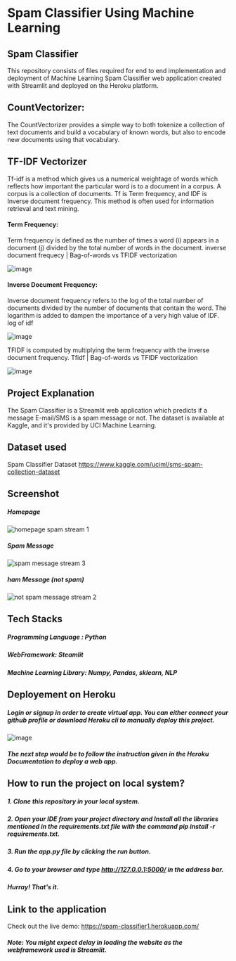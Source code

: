 # Spam Classifier Using Machine Learning
## Spam Classifier
This repository consists of files required for end to end implementation and deployment of Machine Learning Spam Classifier web application created with Streamlit and deployed on the Heroku platform.

## CountVectorizer:

The CountVectorizer provides a simple way to both tokenize a collection of text documents and build a vocabulary of known words, but also to encode new documents using that vocabulary.

## TF-IDF Vectorizer
Tf-idf is a method which gives us a numerical weightage of words which reflects how important the particular word is to a document in a corpus. A corpus is a collection of documents. Tf is Term frequency, and IDF is Inverse document frequency. This method is often used for information retrieval and text mining.

#### Term Frequency:

Term frequency is defined as the number of times a word (i) appears in a document (j) divided by the total number of words in the document.
inverse document frequecy | Bag-of-words vs TFIDF vectorization

![image](https://user-images.githubusercontent.com/93968656/141609082-c3dd68c0-5860-422d-a602-149d816cef66.png)


#### Inverse Document Frequency:

Inverse document frequency refers to the log of the total number of documents divided by the number of documents that contain the word. The logarithm is added to dampen the importance of a very high value of IDF.
log of idf

![image](https://user-images.githubusercontent.com/93968656/141609074-128b69bc-3e78-4b5c-b1e1-d57605c54350.png)


TFIDF is computed by multiplying the term frequency with the inverse document frequency.
Tfidf | Bag-of-words vs TFIDF vectorization

![image](https://user-images.githubusercontent.com/93968656/141609069-1054a80d-1c3b-4514-9bf5-f1c7a1165eb4.png)



## Project Explanation
The Spam Classifier is a Streamlit web application which predicts if a message E-mail/SMS is a spam message or not. The dataset is available at Kaggle, and it's provided by UCI Machine Learning.

## Dataset used
Spam Classifier Dataset https://www.kaggle.com/uciml/sms-spam-collection-dataset

## Screenshot
##### Homepage
![homepage spam stream 1](https://user-images.githubusercontent.com/93968656/141608695-51413ac1-98d4-48c4-8b02-369789bd0fd7.png)

##### Spam Message
![spam message stream 3](https://user-images.githubusercontent.com/93968656/141608710-ba1bb844-66bb-49ef-998f-5f01faa88760.png)



##### ham Message (not spam)

![not spam message stream 2](https://user-images.githubusercontent.com/93968656/141608705-95d97de5-1dd8-4177-a513-925091c10b68.png)


## Tech Stacks
##### Programming Language : Python
##### WebFramework: Steamlit
##### Machine Learning Library: Numpy, Pandas, sklearn, NLP


## Deployement on Heroku

##### Login or signup in order to create virtual app. You can either connect your github profile or download Heroku cli to manually deploy this project.
![image](https://user-images.githubusercontent.com/93968656/141474123-3dc0d678-af4b-4527-92af-17d05a5d0481.png)

##### The next step would be to follow the instruction given in the Heroku Documentation to deploy a web app.

## How to run the project on local system?
##### 1. Clone this repository in your local system.
##### 2. Open your IDE from your project directory and Install all the libraries mentioned in the requirements.txt file with the command pip install -r requirements.txt.
##### 3. Run the app.py file by clicking the run button.
##### 4. Go to your browser and type http://127.0.0.1:5000/ in the address bar.
##### Hurray! That's it.


## Link to the application
Check out the live demo: https://spam-classifier1.herokuapp.com/

##### Note: You might expect delay in loading the website as the webframework used is Streamlit.


